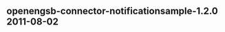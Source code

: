 openengsb-connector-notificationsample-1.2.0 2011-08-02
---------------------------------------------------------------------


